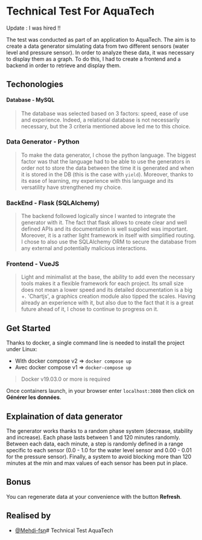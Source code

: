 # Technical Test For AquaTech

Update : I was hired !!

The test was conducted as part of an application to AquaTech. The aim is to create a data generator simulating data from two different sensors (water level and pressure sensor). In order to analyze these data, it was necessary to display them as a graph. To do this, I had to create a frontend and a backend in order to retrieve and display them.

## Techonologies

#### Database - MySQL
> The database was selected based on 3 factors: speed, ease of use and experience. Indeed, a relational database is not necessarily necessary, but the 3 criteria mentioned above led me to this choice.

### Data Generator - Python 
> To make the data generator, I chose the python language. The biggest factor was that the language had to be able to use the generators in order not to store the data between the time it is generated and when it is stored in the DB (this is the case with `yield`). Moreover, thanks to its ease of learning, my experience with this language and its versatility have strengthened my choice.

### BackEnd - Flask (SQLAlchemy)
> The backend followed logically since I wanted to integrate the generator with it. The fact that flask allows to create clear and well defined APIs and its documentation is well supplied was important. Moreover, it is a rather light framework in itself with simplified routing. I chose to also use the SQLAlchemy ORM to secure the database from any external and potentially malicious interactions.

### Frontend - VueJS
> Light and minimalist at the base, the ability to add even the necessary tools makes it a flexible framework for each project. Its small size does not mean a lower speed and its detailed documentation is a big +. 'Chartjs', a graphics creation module also tipped the scales. Having already an experience with it, but also due to the fact that it is a great future ahead of it, I chose to continue to progress on it.

## Get Started

Thanks to docker, a single command line is needed to install the project under Linux: 

- With docker compose v2 => ```docker compose up```
- Avec docker compose v1 => ```docker-compose up```

> Docker v19.03.0 or more is required

Once containers launch, in your browser enter ```localhost:3080``` then click on **Générer les données**.

## Explaination of data generator

The generator works thanks to a random phase system (decrease, stability and increase). Each phase lasts between 1 and 120 minutes randomly. Between each data, each minute, a step is randomly defined in a range specific to each sensor (0.0 - 1.0 for the water level sensor and 0.00 - 0.01 for the pressure sensor). Finally, a system to avoid blocking more than 120 minutes at the min and max values of each sensor has been put in place.

## Bonus 

You can regenerate data at your convenience with the button **Refresh**.

## Realised by
- [@Mehdi-fsn](https://github.com/Mehdi-fsn)# Technical Test AquaTech
